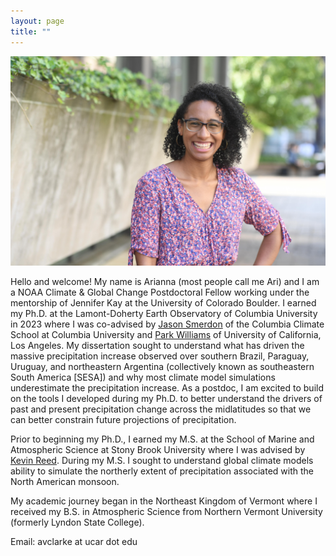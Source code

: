 ```yaml
---
layout: page
title: ""
---
```


![](/Ari_headshot_10072021_laughing.jpg)

Hello and welcome! My name is Arianna (most people call me Ari) and I am a NOAA Climate & Global Change Postdoctoral Fellow working under the mentorship of Jennifer Kay at the University of Colorado Boulder. I earned my Ph.D. at the Lamont-Doherty Earth Observatory of Columbia University in 2023 where I was co-advised by [Jason Smerdon](https://smerdon.ldeo.columbia.edu/people/jason-e-smerdon) of the Columbia Climate School at Columbia University and [Park Williams](https://www.aparkwilliams.com) of University of California, Los Angeles. My dissertation sought to understand what has driven the massive precipitation increase observed over southern Brazil, Paraguay, Uruguay, and northeastern Argentina (collectively known as southeastern South America [SESA]) and why most climate model simulations underestimate the precipitation increase. As a postdoc, I am excited to build on the tools I developed during my Ph.D. to better understand the drivers of past and present precipitation change across the midlatitudes so that we can better constrain future projections of precipitation.

Prior to beginning my Ph.D., I earned my M.S. at the School of Marine and Atmospheric Science at Stony Brook University where I was advised by [Kevin Reed](https://you.stonybrook.edu/kareed/). During my M.S. I sought to understand global climate models ability to simulate the northerly extent of precipitation associated with the North American monsoon. 

My academic journey began in the Northeast Kingdom of Vermont where I received my B.S. in Atmospheric Science from Northern Vermont University (formerly Lyndon State College).

Email: avclarke at ucar dot edu
